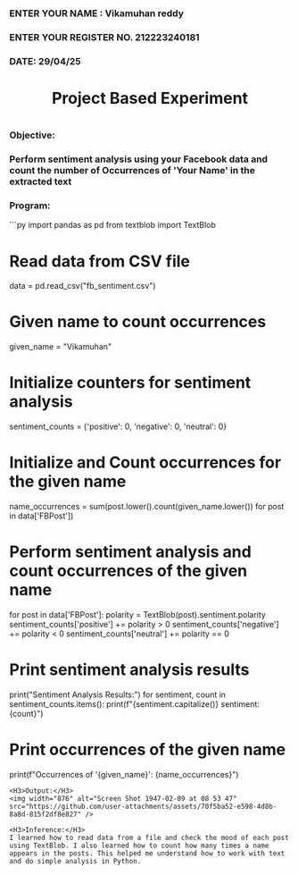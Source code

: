 <H3>ENTER YOUR NAME : Vikamuhan reddy</H3>
<H3>ENTER YOUR REGISTER NO. 212223240181</H3>
<H3>DATE: 29/04/25</H3>
<H1 Align="center">Project Based Experiment<H1>
<H3>Objective:<H3>
Perform sentiment analysis using your Facebook data and count the number of Occurrences of 'Your Name' in the extracted text 
<H3>Program:</H3>
```py
  import pandas as pd
from textblob import TextBlob

# Read data from CSV file
data = pd.read_csv("fb_sentiment.csv")

# Given name to count occurrences
given_name = "Vikamuhan"

# Initialize counters for sentiment analysis
sentiment_counts = {'positive': 0, 'negative': 0, 'neutral': 0}

# Initialize and Count occurrences for the given name
name_occurrences = sum(post.lower().count(given_name.lower()) for post in data['FBPost'])

# Perform sentiment analysis and count occurrences of the given name
for post in data['FBPost']:
    polarity = TextBlob(post).sentiment.polarity
    sentiment_counts['positive'] += polarity > 0
    sentiment_counts['negative'] += polarity < 0
    sentiment_counts['neutral'] += polarity == 0

# Print sentiment analysis results
print("Sentiment Analysis Results:")
for sentiment, count in sentiment_counts.items():
    print(f"{sentiment.capitalize()} sentiment: {count}")

# Print occurrences of the given name
print(f"Occurrences of '{given_name}': {name_occurrences}")

```
<H3>Output:</H3>
<img width="876" alt="Screen Shot 1947-02-09 at 08 53 47" src="https://github.com/user-attachments/assets/70f5ba52-e598-4d8b-8a8d-815f2df8e827" />

<H3>Inference:</H3>
I learned how to read data from a file and check the mood of each post using TextBlob. I also learned how to count how many times a name appears in the posts. This helped me understand how to work with text and do simple analysis in Python.

